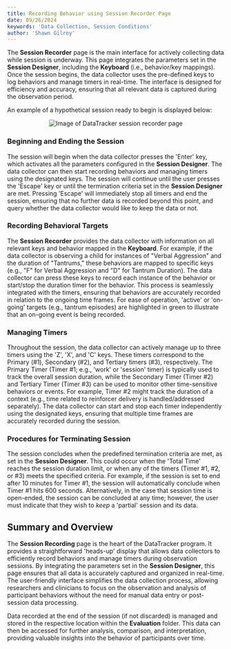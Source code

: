 ```yaml
---
title: Recording Behavior using Session Recorder Page
date: 09/26/2024
keywords: 'Data Collection, Session Conditions'
author: 'Shawn Gilroy'
---
```


The **Session Recorder** page is the main interface for actively collecting data while session is underway. This page integrates the parameters set in the **Session Designer**, including the **Keyboard** (i.e., behavior/key mappings). Once the session begins, the data collector uses the pre-defined keys to log behaviors and manage timers in real-time. The interface is designed for efficiency and accuracy, ensuring that all relevant data is captured during the observation period.

An example of a hypothetical session ready to begin is displayed below:

<div align="center" width="100%">
    <img src="/docs/session_recorder.png" alt="Image of DataTracker session recorder page"/>
</div>

### Beginning and Ending the Session

The session will begin when the data collector presses the 'Enter' key, which activates all the parameters configured in the **Session Designer**. The data collector can then start recording behaviors and managing timers using the designated keys. The session will continue until the user presses the 'Escape' key or until the termination criteria set in the **Session Designer** are met. Pressing 'Escape' will immediately stop all timers and end the session, ensuring that no further data is recorded beyond this point, and query whether the data collector would like to keep the data or not.

### Recording Behavioral Targets

The **Session Recorder** provides the data collector with information on all relevant keys and behavior mapped in the **Keyboard**. For example, if the data collector is observing a child for instances of "Verbal Aggression" and the duration of "Tantrums," these behaviors are mapped to specific keys (e.g., "F" for Verbal Aggression and "D" for Tantrum Duration). The data collector can press these keys to record each instance of the behavior or start/stop the duration timer for the behavior. This process is seamlessly integrated with the timers, ensuring that behaviors are accurately recorded in relation to the ongoing time frames. For ease of operation, 'active' or 'on-going' targets (e.g., tantrum episodes) are highlighted in green to illustrate that an on-going event is being recorded.

### Managing Timers

Throughout the session, the data collector can actively manage up to three timers using the 'Z', 'X', and 'C' keys. These timers correspond to the Primary (#1), Secondary (#2), and Tertiary timers (#3), respectively. The Primary Timer (Timer #1; e.g., 'work' or 'session' timer) is typically used to track the overall session duration, while the Secondary Timer (Timer #2) and Tertiary Timer (Timer #3) can be used to monitor other time-sensitive behaviors or events. For example, Timer #2 might track the duration of a context (e.g., time related to reinforcer delivery is handled/addressed separately). The data collector can start and stop each timer independently using the designated keys, ensuring that multiple time frames are accurately recorded during the session.

### Procedures for Terminating Session

The session concludes when the predefined termination criteria are met, as set in the **Session Designer**. This could occur when the 'Total Time' reaches the session duration limit, or when any of the timers (Timer #1, #2, or #3) meets the specified criteria. For example, if the session is set to end after 10 minutes for Timer #1, the session will automatically conclude when Timer #1 hits 600 seconds. Alternatively, in the case that session time is open-ended, the session can be concluded at any time; however, the user must indicate that they wish to _keep_ a 'partial' session and its data.

## Summary and Overview

The **Session Recording** page is the heart of the DataTracker program. It provides a straightforward 'heads-up' display that allows data collectors to efficiently record behaviors and manage timers during observation sessions. By integrating the parameters set in the **Session Designer**, this page ensures that all data is accurately captured and organized in real-time. The user-friendly interface simplifies the data collection process, allowing researchers and clinicians to focus on the observation and analysis of participant behaviors without the need for manual data entry or post-session data processing.

Data recorded at the end of the session (if not discarded) is managed and stored in the respective location within the **Evaluation** folder. This data can then be accessed for further analysis, comparison, and interpretation, providing valuable insights into the behavior of participants over time.
